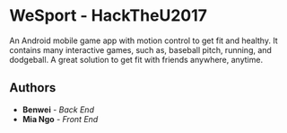 # WeSport - HackTheU2017

An Android mobile game app with motion control to get fit and healthy. It contains many interactive games, such as, baseball pitch, running, and dodgeball. A great solution to get fit with friends anywhere, anytime. 

## Authors

* **Benwei** - *Back End* 
* **Mia Ngo** - *Front End* 
